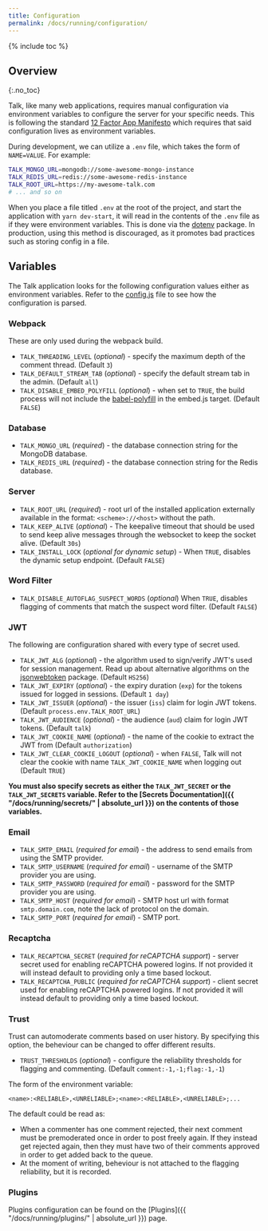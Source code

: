 ```yaml
---
title: Configuration
permalink: /docs/running/configuration/
---
```


{% include toc %}

## Overview
{:.no_toc}

Talk, like many web applications, requires manual configuration via environment
variables to configure the server for your specific needs. This is following the
standard [12 Factor App Manifesto](https://12factor.net/) which requires that
said configuration lives as environment variables.

During development, we can utilize a `.env` file, which takes the form of
`NAME=VALUE`. For example:

```bash
TALK_MONGO_URL=mongodb://some-awesome-mongo-instance
TALK_REDIS_URL=redis://some-awesome-redis-instance
TALK_ROOT_URL=https://my-awesome-talk.com
# ... and so on
```

When you place a file titled `.env` at the root of the project, and start the
application with `yarn dev-start`, it will read in the contents of the `.env`
file as if they were environment variables. This is done via the
[dotenv](https://github.com/motdotla/dotenv) package. In production, using this
method is discouraged, as it promotes bad practices such as storing config in a
file.

## Variables

The Talk application looks for the following configuration values either as
environment variables. Refer to the
[config.js](https://github.com/coralproject/talk/blob/master/config.js) file to
see how the configuration is parsed.

### Webpack

These are only used during the webpack build.

- `TALK_THREADING_LEVEL` (_optional_) - specify the maximum depth of the comment
  thread. (Default `3`)
- `TALK_DEFAULT_STREAM_TAB` (_optional_) - specify the default stream tab in the
  admin. (Default `all`)
- `TALK_DISABLE_EMBED_POLYFILL` (_optional_) - when set to `TRUE`, the build process will not include the [babel-polyfill](https://babeljs.io/docs/usage/polyfill/) in the embed.js target. (Default `FALSE`)

### Database

- `TALK_MONGO_URL` (*required*) - the database connection string for the MongoDB database.
- `TALK_REDIS_URL` (*required*) - the database connection string for the Redis database.

### Server

- `TALK_ROOT_URL` (*required*) - root url of the installed application externally
  available in the format: `<scheme>://<host>` without the path.
- `TALK_KEEP_ALIVE` (_optional_) - The keepalive timeout that should be used to
  send keep alive messages through the websocket to keep the socket alive. (Default `30s`)
- `TALK_INSTALL_LOCK` (_optional for dynamic setup_) - When `TRUE`, disables the dynamic setup endpoint. (Default `FALSE`)

### Word Filter

- `TALK_DISABLE_AUTOFLAG_SUSPECT_WORDS` (_optional_)  When `TRUE`, disables flagging of comments that match the suspect word filter. (Default `FALSE`)

### JWT

The following are configuration shared with every type of secret used.

- `TALK_JWT_ALG` (_optional_) - the algorithm used to sign/verify JWT's used for
  session management. Read up about alternative algorithms on the
  [jsonwebtoken](https://www.npmjs.com/package/jsonwebtoken#algorithms-supported) package. (Default `HS256`)
- `TALK_JWT_EXPIRY` (_optional_) - the expiry duration (`exp`) for the tokens
  issued for logged in sessions. (Default `1 day`)
- `TALK_JWT_ISSUER` (_optional_) - the issuer (`iss`) claim for login JWT
  tokens. (Default `process.env.TALK_ROOT_URL`)
- `TALK_JWT_AUDIENCE` (_optional_) - the audience (`aud`) claim for login JWT
  tokens. (Default `talk`)
- `TALK_JWT_COOKIE_NAME` (_optional_) - the name of the cookie to extract the
  JWT from (Default `authorization`)
- `TALK_JWT_CLEAR_COOKIE_LOGOUT` (_optional_) - when `FALSE`, Talk will not
  clear the cookie with name `TALK_JWT_COOKIE_NAME` when logging out (Default
  `TRUE`)

**You must also specify secrets as either the `TALK_JWT_SECRET` or the `TALK_JWT_SECRETS`
variable. Refer to the [Secrets Documentation]({{ "/docs/running/secrets/" | absolute_url }})
on the contents of those variables.**

### Email

- `TALK_SMTP_EMAIL` (*required for email*) - the address to send emails from
  using the SMTP provider.
- `TALK_SMTP_USERNAME` (*required for email*) - username of the SMTP provider
  you are using.
- `TALK_SMTP_PASSWORD` (*required for email*) - password for the SMTP provider
  you are using.
- `TALK_SMTP_HOST` (*required for email*) - SMTP host url with format
  `smtp.domain.com`, note the lack of protocol on the domain.
- `TALK_SMTP_PORT` (*required for email*) - SMTP port.


### Recaptcha

- `TALK_RECAPTCHA_SECRET` (*required for reCAPTCHA support*) - server secret used for enabling reCAPTCHA powered logins. If not provided it will instead default to providing only a time based lockout.
- `TALK_RECAPTCHA_PUBLIC` (*required for reCAPTCHA support*) - client secret used for enabling reCAPTCHA powered logins. If not provided it will instead default to providing only a time based lockout.

### Trust

Trust can automoderate comments based on user history. By specifying this
option, the beheviour can be changed to offer different results.

- `TRUST_THRESHOLDS` (_optional_) - configure the reliability thresholds for
  flagging and commenting. (Default `comment:-1,-1;flag:-1,-1`)

The form of the environment variable:

```
<name>:<RELIABLE>,<UNRELIABLE>;<name>:<RELIABLE>,<UNRELIABLE>;...
```

The default could be read as:

- When a commenter has one comment rejected, their next comment must be
  premoderated once in order to post freely again. If they instead get rejected
  again, then they must have two of their comments approved in order to get
  added back to the queue.
- At the moment of writing, beheviour is not attached to the flagging
  reliability, but it is recorded.

### Plugins

Plugins configuration can be found on the [Plugins]({{ "/docs/running/plugins/" | absolute_url }}) page.